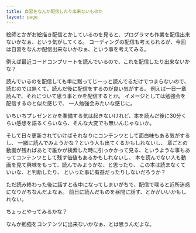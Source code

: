 ```yaml
---
title: 自習をなんか配信したり出来ないものか
layout: page
---
```

絵師とかがお絵描き配信とかしているのを見ると、プログラマも作業を配信出来ないかなぁ、という気がしてくる。
コーディングの配信も考えられるが、今回は自習をなんか配信出来ないかなぁ、という事を考えてみる。

例えば最近コードコンプリートを読んでいるので、これを配信したり出来ないかな？

読んでいるのを配信しても単に黙ってじーっと読んでるだけでつまらないので、
読むのでは無くて、読んだ後に配信をするのが良い気がする。
例えば一日一章読んで、それについて思う事とかを配信するとか。
イメージとしては勉強会を配信するのと似た感じで、
一人勉強会みたいな感じに。

いちいちプレゼンとかを準備する気は起きないけれど、本を読んだ後に30分くらい感想を語るくらいなら、そんな大変でも無いんじゃないか。

そして日々更新されていけばそれなりにコンテンツとして面白味もある気がするし、
一緒に読んでみようかな？という人も出てくるかもしれないし、
章ごとの動画が残ればあとで誰かが検索した時に引っかかって見る、というような事もあってコンテンツとして残す価値もあるかもしれないし、
本を読んでない人も動画を見て興味をもって、読んでみようかな、と思ったり、
この本は読まなくていいな、と判断したり、
といった事に有益だったりしないだろうか？

ただ読み終わった後に話すと夜中になってしまいがちで、配信で喋ると近所迷惑になりがちなんだよなぁ。
前日に読んだものを昼間に話す、とかがいいかもしれない。

ちょっとやってみるかな？

なんか勉強をコンテンツに出来ないかなぁ、とは思うんだよな。